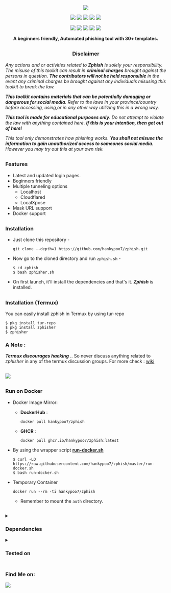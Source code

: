 <!-- Zphisher -->

<p align="center">
  <img src=".github/misc/logo.png">
</p>

<p align="center">
  <img src="https://img.shields.io/badge/Version-2.3.5-green?style=for-the-badge">
  <img src="https://img.shields.io/github/license/hankypoo7/zphish?style=for-the-badge">
  <img src="https://img.shields.io/github/stars/hankypoo7/zphish?style=for-the-badge">
  <img src="https://img.shields.io/github/issues/hankypoo7/zphish?color=red&style=for-the-badge">
  <img src="https://img.shields.io/github/forks/hankypoo7/zphish?color=teal&style=for-the-badge">
</p>

<p align="center">
  <img src="https://img.shields.io/badge/Author-Hankypoo7-blue?style=flat-square">
  <img src="https://img.shields.io/badge/Open%20Source-Yes-darkgreen?style=flat-square">
  <img src="https://img.shields.io/badge/Maintained%3F-Yes-lightblue?style=flat-square">
  <img src="https://img.shields.io/badge/Written%20In-Bash-darkcyan?style=flat-square">
  <img src="https://hits.seeyoufarm.com/api/count/incr/badge.svg?url=https%3A%2F%2Fgithub.com%2Fhankypoo7%2Fzphish&title=Visitors&edge_flat=false"/></a>
</p>

<p align="center"><b>A beginners friendly, Automated phishing tool with 30+ templates.</b></p>

##

<h3><p align="center">Disclaimer</p></h3>

<i>Any actions and or activities related to <b>Zphish</b> is solely your responsibility. The misuse of this toolkit can result in <b>criminal charges</b> brought against the persons in question. <b>The contributors will not be held responsible</b> in the event any criminal charges be brought against any individuals misusing this toolkit to break the law.

<b>This toolkit contains materials that can be potentially damaging or dangerous for social media</b>. Refer to the laws in your province/country before accessing, using,or in any other way utilizing this in a wrong way.

<b>This tool is made for educational purposes only</b>. Do not attempt to violate the law with anything contained here. <b>If this is your intention, then get out of here</b>!

This tool only demonstrates how phishing works. <b>You shall not misuse the information to gain unauthorized access to someones social media</b>. However you may try out this at your own risk.</i>

##

### Features

- Latest and updated login pages.
- Beginners friendly
- Multiple tunneling options
  - Localhost
  - Cloudflared
  - LocalXpose
- Mask URL support 
- Docker support

##

### Installation

- Just clone this repository -
  ```
  git clone --depth=1 https://github.com/hankypoo7/zphish.git
  ```

- Now go to the cloned directory and run `zphish.sh` -
  ```
  $ cd zphish
  $ bash zphisher.sh
  ```

- On first launch, it'll install the dependencies and that's it. ***Zphish*** is installed.

##

### Installation (Termux)
You can easily install zphish in Termux by using tur-repo
```
$ pkg install tur-repo
$ pkg install zphisher
$ zphisher
```
### A Note : 
***Termux discourages hacking*** .. So never discuss anything related to *zphisher* in any of the termux discussion groups. For more check : [wiki](https://wiki.termux.com/wiki/Hacking)

##

<p align="left">
  <a href="https://shell.cloud.google.com/cloudshell/open?cloudshell_git_repo=https://github.com/hankypoo7/zphish.git&tutorial=README.md" target="_blank"><img src="https://gstatic.com/cloudssh/images/open-btn.svg"></a>
</p>

##


### Run on Docker

- Docker Image Mirror:
  - **DockerHub** : 
    ```
    docker pull hankypoo7/zphish
    ```
  - **GHCR** : 
    ```
    docker pull ghcr.io/hankypoo7/zphish:latest
    ```

- By using the wrapper script [**run-docker.sh**](https://raw.githubusercontent.com/hankypoo7/zphish/master/run-docker.sh)

  ```
  $ curl -LO https://raw.githubusercontent.com/hankypoo7/zphish/master/run-docker.sh
  $ bash run-docker.sh
  ```
- Temporary Container

  ```
  docker run --rm -ti hankypoo7/zphish
  ```
  - Remember to mount the `auth` directory.

##

<details>
  <summary><h3>Dependencies</h3></summary>

<b>Zphish</b> requires following programs to run properly - 
- `git`
- `curl`
- `php`

> All the dependencies will be installed automatically when you run **Zphish** for the first time.
</details>

<details>
  <summary><h3>Tested on</h3></summary>

- **Ubuntu**
- **Debian**
- **Arch**
- **Manjaro**
- **Fedora**
- **Termux**
</details>

##

##

### Find Me on:
<p align="left">
  <a href="https://github.com/hankypoo7" target="_blank"><img src="https://img.shields.io/badge/Github-blue?style=for-the-badge&logo=github"></a>
</p>
